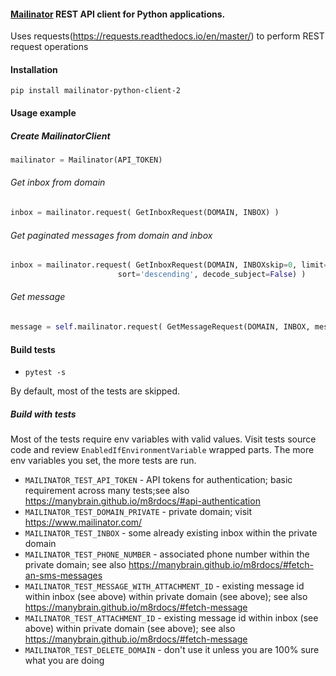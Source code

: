 #### [Mailinator](https://www.mailinator.com/) REST API client for Python applications. 

Uses requests(https://requests.readthedocs.io/en/master/) to perform REST request operations

#### Installation

```
pip install mailinator-python-client-2
```

#### Usage example

##### Create MailinatorClient

```python
mailinator = Mailinator(API_TOKEN)
```

###### Get inbox from domain

```python
inbox = mailinator.request( GetInboxRequest(DOMAIN, INBOX) )
```

###### Get paginated messages from domain and inbox

```python
inbox = mailinator.request( GetInboxRequest(DOMAIN, INBOXskip=0, limit=50, \
                        sort='descending', decode_subject=False) )       
```
                                                       
###### Get message
             
```python                                
message = self.mailinator.request( GetMessageRequest(DOMAIN, INBOX, message_id) )
```

#### Build tests

* `pytest -s`

By default, most of the tests are skipped. 

##### Build with tests

Most of the tests require env variables with valid values. Visit tests source code and review `EnabledIfEnvironmentVariable` wrapped parts. The more env variables you set, the more tests are run.

* `MAILINATOR_TEST_API_TOKEN` - API tokens for authentication; basic requirement across many tests;see also https://manybrain.github.io/m8rdocs/#api-authentication
* `MAILINATOR_TEST_DOMAIN_PRIVATE` - private domain; visit https://www.mailinator.com/
* `MAILINATOR_TEST_INBOX` - some already existing inbox within the private domain
* `MAILINATOR_TEST_PHONE_NUMBER` - associated phone number within the private domain; see also https://manybrain.github.io/m8rdocs/#fetch-an-sms-messages
* `MAILINATOR_TEST_MESSAGE_WITH_ATTACHMENT_ID` - existing message id within inbox (see above) within private domain (see above); see also https://manybrain.github.io/m8rdocs/#fetch-message
* `MAILINATOR_TEST_ATTACHMENT_ID` - existing message id within inbox (see above) within private domain (see above); see also https://manybrain.github.io/m8rdocs/#fetch-message
* `MAILINATOR_TEST_DELETE_DOMAIN` - don't use it unless you are 100% sure what you are doing
